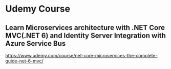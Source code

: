 # Udemy Course

## Learn Microservices architecture with .NET Core MVC(.NET 6) and Identity Server Integration with Azure Service Bus

https://www.udemy.com/course/net-core-microservices-the-complete-guide-net-6-mvc/


